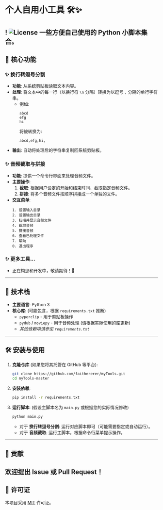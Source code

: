 # 个人自用小工具 🛠️✨
!
![License](https://img.shields.io/badge/license-MIT-green.svg) <!-- 请替换为您的实际许可证 -->
一些方便自己使用的 Python 小脚本集合。
---
## 🎯 核心功能
### ✨ 换行转逗号分割
-   **功能**: 从系统剪贴板读取文本内容。
-   **处理**: 将文本中的每一行（以换行符 `\n` 分隔）转换为以逗号 `,` 分隔的单行字符串。
    -   例如:
        ```
        abcd
        efg
        hi
        ```
        将被转换为:
        ```
        abcd,efg,hi,
        ```
-   **输出**: 自动将处理后的字符串复制回系统剪贴板。
### ✨ 音频截取与拼接
-   **功能**: 提供一个命令行界面来处理音频文件。
-   **主要操作**:
    1.  **截取**: 根据用户设定的开始和结束时间，截取指定音频文件。
    2.  **拼接**: 将多个音频文件按顺序拼接成一个单独的文件。
-   **交互菜单**:
    ```
    1. 设置输入目录
    2. 设置输出目录
    3. 扫描并显示音频文件
    4. 截取音频
    5. 拼接音频
    6. 查看已处理文件
    7. 帮助
    0. 退出程序
    ```
### ✨ 更多工具...
-   正在构思和开发中，敬请期待！🚀
---
## 🚀 技术栈
-   **主要语言**: Python 3
-   **核心库**: (可能包含，根据 `requirements.txt` 推断)
    -   `pyperclip` - 用于剪贴板操作
    -   `pydub` / `moviepy` - 用于音频处理 (请根据实际使用的库更新)
    -   *其他依赖项请参见 `requirements.txt`*
---
## 🛠️ 安装与使用
1.  **克隆仓库** (如果您将其托管在 GitHub 等平台):
    ```bash
    git clone https://github.com/faithererer/myTools.git
    cd myTools-master
    ```
2.  **安装依赖**:
    ```bash
    pip install -r requirements.txt
    ```
3.  **运行脚本**: (假设主脚本名为 `main.py` 或根据您的实际情况修改)
    ```bash
    python main.py
    ```
    -   对于 **换行转逗号分割**: 运行对应脚本即可（可能需要指定或自动运行）。
    -   对于 **音频截取**: 运行主脚本，根据命令行菜单提示操作。
---
## 🤝 贡献
欢迎提出 Issue 或 Pull Request！
---
## 📄 许可证
本项目采用 [MIT](LICENSE) 许可证。 <!-- 请确保您有 LICENSE 文件或更新此链接/名称 -->
